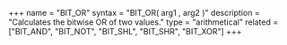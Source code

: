 +++
name = "BIT_OR"
syntax = "BIT_OR( arg1 <INTEGER>, arg2 <INTEGER> )"
description = "Calculates the bitwise OR of two values."
type = "arithmetical"
related = ["BIT_AND", "BIT_NOT", "BIT_SHL", "BIT_SHR", "BIT_XOR"]
+++

